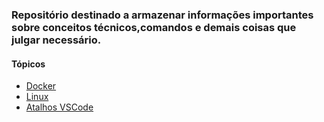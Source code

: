 ### Repositório destinado a armazenar informações importantes sobre conceitos técnicos,comandos e demais coisas que julgar necessário.

#### Tópicos

* [Docker](./Docker/)
* [Linux](./Linux/)
* [Atalhos VSCode](./VSCode/)